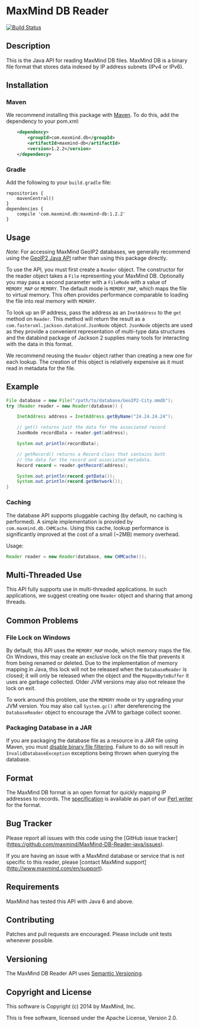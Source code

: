 # MaxMind DB Reader #
[![Build Status](https://travis-ci.org/maxmind/MaxMind-DB-Reader-java.png?branch=master)](https://travis-ci.org/maxmind/MaxMind-DB-Reader-java)

## Description ##

This is the Java API for reading MaxMind DB files. MaxMind DB is a binary file
format that stores data indexed by IP address subnets (IPv4 or IPv6).

## Installation ##

### Maven ###

We recommend installing this package with [Maven](http://maven.apache.org/).
To do this, add the dependency to your pom.xml:

```xml
    <dependency>
        <groupId>com.maxmind.db</groupId>
        <artifactId>maxmind-db</artifactId>
        <version>1.2.2</version>
    </dependency>
```

### Gradle ###

Add the following to your `build.gradle` file:

```
repositories {
    mavenCentral()
}
dependencies {
    compile 'com.maxmind.db:maxmind-db:1.2.2'
}
```

## Usage ##

*Note:* For accessing MaxMind GeoIP2 databases, we generally recommend using
the [GeoIP2 Java API](http://maxmind.github.io/GeoIP2-java/) rather than using
this package directly.

To use the API, you must first create a `Reader` object. The constructor for
the reader object takes a `File` representing your MaxMind DB. Optionally you
may pass a second parameter with a `FileMode` with a value of `MEMORY_MAP` or
`MEMORY`. The default mode is `MEMORY_MAP`, which maps the file to virtual
memory. This often provides performance comparable to loading the file into
real memory with `MEMORY`.

To look up an IP address, pass the address as an `InetAddress` to the `get`
method on `Reader`. This method will return the result as a
`com.fasterxml.jackson.databind.JsonNode` object. `JsonNode` objects are used
as they provide a convenient representation of multi-type data structures and
the databind package of Jackson 2 supplies many tools for interacting with the
data in this format.

We recommend reusing the `Reader` object rather than creating a new one for
each lookup. The creation of this object is relatively expensive as it must
read in metadata for the file.

## Example ##

```java
File database = new File("/path/to/database/GeoIP2-City.mmdb");
try (Reader reader = new Reader(database)) {

    InetAddress address = InetAddress.getByName("24.24.24.24");

    // get() returns just the data for the associated record
    JsonNode recordData = reader.get(address);

    System.out.println(recordData);

    // getRecord() returns a Record class that contains both
    // the data for the record and associated metadata.
    Record record = reader.getRecord(address);

    System.out.println(record.getData());
    System.out.println(record.getNetwork());
}
```

### Caching ###

The database API supports pluggable caching (by default, no caching is
performed). A simple implementation is provided by `com.maxmind.db.CHMCache`.
Using this cache, lookup performance is significantly improved at the cost of
a small (~2MB) memory overhead.

Usage:

```java
Reader reader = new Reader(database, new CHMCache());
```

## Multi-Threaded Use ##

This API fully supports use in multi-threaded applications. In such
applications, we suggest creating one `Reader` object and sharing that among
threads.

## Common Problems ##

### File Lock on Windows ###

By default, this API uses the `MEMORY_MAP` mode, which memory maps the file.
On Windows, this may create an exclusive lock on the file that prevents it
from being renamed or deleted. Due to the implementation of memory mapping in
Java, this lock will not be released when the `DatabaseReader` is closed; it
will only be released when the object and the `MappedByteBuffer` it uses are
garbage collected. Older JVM versions may also not release the lock on exit.

To work around this problem, use the `MEMORY` mode or try upgrading your JVM
version. You may also call `System.gc()` after dereferencing the
`DatabaseReader` object to encourage the JVM to garbage collect sooner.

### Packaging Database in a JAR ###

If you are packaging the database file as a resource in a JAR file using
Maven, you must
[disable binary file filtering](http://maven.apache.org/plugins/maven-resources-plugin/examples/binaries-filtering.html).
Failure to do so will result in `InvalidDatabaseException` exceptions being
thrown when querying the database.

## Format ##

The MaxMind DB format is an open format for quickly mapping IP addresses to
records. The
[specification](https://github.com/maxmind/MaxMind-DB/blob/master/MaxMind-DB-spec.md)
is available as part of our
[Perl writer](https://github.com/maxmind/MaxMind-DB-Writer-perl) for the
format.

## Bug Tracker ##

Please report all issues with this code using the [GitHub issue tracker]
(https://github.com/maxmind/MaxMind-DB-Reader-java/issues).

If you are having an issue with a MaxMind database or service that is not
specific to this reader, please [contact MaxMind support]
(http://www.maxmind.com/en/support).

## Requirements  ##

MaxMind has tested this API with Java 6 and above.

## Contributing ##

Patches and pull requests are encouraged. Please include unit tests whenever
possible.

## Versioning ##

The MaxMind DB Reader API uses [Semantic Versioning](http://semver.org/).

## Copyright and License ##

This software is Copyright (c) 2014 by MaxMind, Inc.

This is free software, licensed under the Apache License, Version 2.0.
